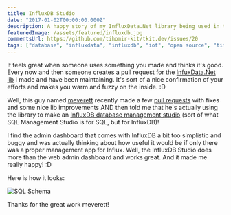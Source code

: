 ```yaml
---
title: InfluxDB Studio
date: "2017-01-02T00:00:00.000Z"
description: A happy story of my InfluxData.Net library being used in the wild.
featuredImage: /assets/featured/influxdb.jpg
commentsUrl: https://github.com/tihomir-kit/tkit.dev/issues/20
tags: ["database", "influxdata", "influxdb", "iot", "open source", "time-series"]
---
```


It feels great when someone uses something you made and thinks it's good. Every now and then someone creates a pull request for the [InfuxData.Net lib](https://www.nuget.org/packages/InfluxData.Net/) I made and have been maintaining. It's sort of a nice confirmation of your efforts and makes you warm and fuzzy on the inside. :D

Well, this guy named [meverett](https://github.com/meverett) recently made a few [pull requests](https://github.com/tihomir-kit/InfluxData.Net/graphs/contributors) with fixes and some nice lib improvements AND then told me that he's actually using the library to make an [InfluxDB database management studio](https://github.com/CymaticLabs/InfluxDBStudio) (sort of what SQL Management Studio is for SQL, but for InfluxDB)!

I find the admin dashboard that comes with InfluxDB a bit too simplistic and buggy and was actually thinking about how useful it would be if only there was a proper management app for Influx. Well, the InfluxDB Studio does more than the web admin dashboard and works great. And it made me really happy! :D

Here is how it looks:

![SQL Schema](influxdb-studio.png)

Thanks for the great work meverett!